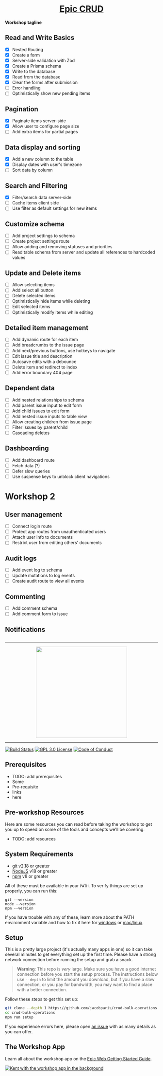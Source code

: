 <div>
  <h1 align="center"><a href="https://www.epicweb.dev/workshops">Epic CRUD</a></h1>
  <strong>
    Workshop tagline
  </strong>

## Read and Write Basics

- [x] Nested Routing
- [x] Create a form
- [x] Server-side validation with Zod
- [x] Create a Prisma schema
- [x] Write to the database
- [x] Read from the database
- [x] Clear the forms after submission
- [ ] Error handling
- [ ] Optimistically show new pending items

## Pagination

- [x] Paginate items server-side
- [x] Allow user to configure page size
- [ ] Add extra items for partial pages

## Data display and sorting

- [x] Add a new column to the table
- [x] Display dates with user's timezone
- [ ] Sort data by column

## Search and Filtering

- [x] Filter/search data server-side
- [ ] Cache items client side
- [ ] Use filter as default settings for new items

## Customize schema

- [ ] Add project settings to schema
- [ ] Create project settings route
- [ ] Allow adding and removing statuses and priorities
- [ ] Read table schema from server and update all references to hardcoded
      values

## Update and Delete items

- [ ] Allow selecting items
- [ ] Add select all button
- [ ] Delete selected items
- [ ] Optimistically hide items while deleting
- [ ] Edit selected items
- [ ] Optimistically modify items while editing

## Detailed item management

- [ ] Add dynamic route for each item
- [ ] Add breadcrumbs to the issue page
- [ ] Add next/previous buttons, use hotkeys to navigate
- [ ] Edit issue title and description
- [ ] Autosave edits with a debounce
- [ ] Delete item and redirect to index
- [ ] Add error boundary 404 page

## Dependent data

- [ ] Add nested relationships to schema
- [ ] Add parent issue input to edit form
- [ ] Add child issues to edit form
- [ ] Add nested issue inputs to table view
- [ ] Allow creating children from issue page
- [ ] Filter issues by parent/child
- [ ] Cascading deletes

## Dashboarding

- [ ] Add dashboard route
- [ ] Fetch data (?)
- [ ] Defer slow queries
- [ ] Use suspense keys to unblock client navigations

# Workshop 2

## User management

- [ ] Connect login route
- [ ] Protect app routes from unauthenticated users
- [ ] Attach user info to documents
- [ ] Restrict user from editing others' documents

## Audit logs

- [ ] Add event log to schema
- [ ] Update mutations to log events
- [ ] Create audit route to view all events

## Commenting

- [ ] Add comment schema
- [ ] Add comment form to issue

## Notifications

##

<hr />

<div align="center">
  <a
    alt="Epic Web logo with the words Deployed Version"
    href="https://epicweb-dev-crud-bulk-operations.fly.dev/"
  >
    <img
      width="300px"
      src="https://github-production-user-asset-6210df.s3.amazonaws.com/1500684/254000390-447a3559-e7b9-4918-947a-1b326d239771.png"
    />
  </a>
</div>

<hr />

<!-- prettier-ignore-start -->
[![Build Status][build-badge]][build]
[![GPL 3.0 License][license-badge]][license]
[![Code of Conduct][coc-badge]][coc]
<!-- prettier-ignore-end -->

## Prerequisites

- TODO: add prerequisites
- Some
- Pre-requisite
- links
- here

## Pre-workshop Resources

Here are some resources you can read before taking the workshop to get you up to
speed on some of the tools and concepts we'll be covering:

- TODO: add resources

## System Requirements

- [git][git] v2.18 or greater
- [NodeJS][node] v18 or greater
- [npm][npm] v8 or greater

All of these must be available in your `PATH`. To verify things are set up
properly, you can run this:

```shell
git --version
node --version
npm --version
```

If you have trouble with any of these, learn more about the PATH environment
variable and how to fix it here for [windows][win-path] or
[mac/linux][mac-path].

## Setup

This is a pretty large project (it's actually many apps in one) so it can take
several minutes to get everything set up the first time. Please have a strong
network connection before running the setup and grab a snack.

> **Warning**: This repo is _very_ large. Make sure you have a good internet
> connection before you start the setup process. The instructions below use
> `--depth` to limit the amount you download, but if you have a slow connection,
> or you pay for bandwidth, you may want to find a place with a better
> connection.

Follow these steps to get this set up:

```sh nonumber
git clone --depth 1 https://github.com/jacobparis/crud-bulk-operations.git
cd crud-bulk-operations
npm run setup
```

If you experience errors here, please open [an issue][issue] with as many
details as you can offer.

## The Workshop App

Learn all about the workshop app on the
[Epic Web Getting Started Guide](https://www.epicweb.dev/get-started).

[![Kent with the workshop app in the background](https://github-production-user-asset-6210df.s3.amazonaws.com/1500684/280407082-0e012138-e01d-45d5-abf2-86ffe5d03c69.png)](https://www.epicweb.dev/get-started)

<!-- prettier-ignore-start -->
[npm]: https://www.npmjs.com/
[node]: https://nodejs.org
[git]: https://git-scm.com/
[build-badge]: https://img.shields.io/github/actions/workflow/status/jacobparis/crud-bulk-operations/validate.yml?branch=main&logo=github&style=flat-square
[build]: https://github.com/jacobparis/crud-bulk-operations/actions?query=workflow%3Avalidate
[license-badge]: https://img.shields.io/badge/license-GPL%203.0%20License-blue.svg?style=flat-square
[license]: https://github.com/jacobparis/crud-bulk-operations/blob/main/LICENSE
[coc-badge]: https://img.shields.io/badge/code%20of-conduct-ff69b4.svg?style=flat-square
[coc]: https://kentcdodds.com/conduct
[win-path]: https://www.howtogeek.com/118594/how-to-edit-your-system-path-for-easy-command-line-access/
[mac-path]: http://stackoverflow.com/a/24322978/971592
[issue]: https://github.com/jacobparis/crud-bulk-operations/issues/new
<!-- prettier-ignore-end -->
